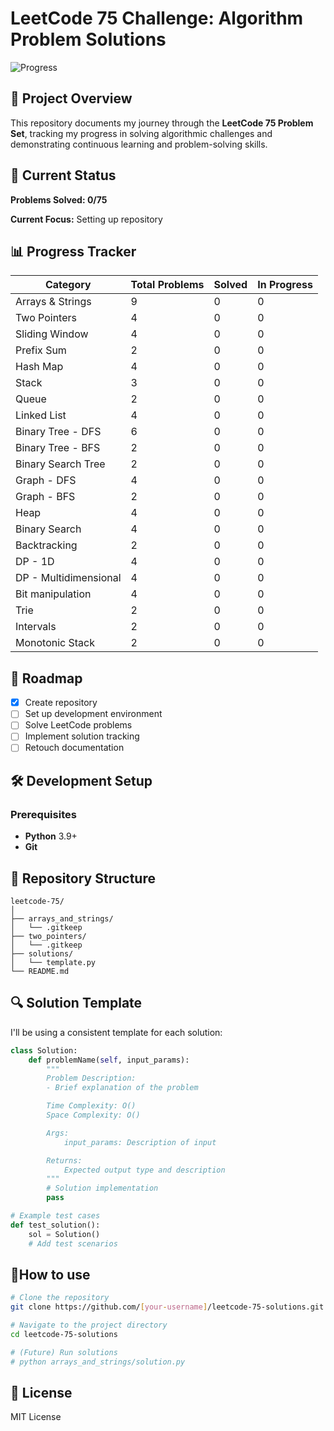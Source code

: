 # LeetCode 75 Challenge: Algorithm Problem Solutions

![Progress](https://progress-bar.xyz/0/)

## 🚀 Project Overview
This repository documents my journey through the **LeetCode 75 Problem Set**, tracking my progress in solving algorithmic challenges and demonstrating continuous learning and problem-solving skills.

## 🎯 Current Status
**Problems Solved: 0/75**

**Current Focus:** Setting up repository


## 📊 Progress Tracker
| Category | Total Problems | Solved | In Progress |
|----------|----------------|--------|-------------|
| Arrays & Strings | 9 | 0 | 0 |
| Two Pointers | 4 | 0 | 0 |
| Sliding Window | 4 | 0 | 0 |
| Prefix Sum | 2 | 0 | 0 |
| Hash Map | 4 | 0 | 0 |
| Stack | 3 | 0 | 0 |
| Queue | 2 | 0 | 0 |
| Linked List | 4 | 0 | 0 |
| Binary Tree - DFS | 6 | 0 | 0 |
| Binary Tree - BFS | 2 | 0 | 0 |
| Binary Search Tree | 2 | 0 | 0 |
| Graph - DFS | 4 | 0 | 0 |
| Graph - BFS | 2 | 0 | 0 |
| Heap | 4 | 0 | 0 |
| Binary Search | 4 | 0 | 0 |
| Backtracking | 2 | 0 | 0 |
| DP - 1D | 4 | 0 | 0 |
| DP - Multidimensional | 4 | 0 | 0 |
| Bit manipulation | 4 | 0 | 0 |
| Trie | 2 | 0 | 0 |
| Intervals | 2 | 0 | 0 |
| Monotonic Stack | 2 | 0 | 0 |

## 🧭 Roadmap
- [x] Create repository
- [ ] Set up development environment
- [ ] Solve LeetCode problems
- [ ] Implement solution tracking
- [ ] Retouch documentation

## 🛠 Development Setup
### Prerequisites
- **Python** 3.9+
- **Git**

## 📝 Repository Structure

```
leetcode-75/
│
├── arrays_and_strings/
│   └── .gitkeep
├── two_pointers/
│   └── .gitkeep
├── solutions/
│   └── template.py
└── README.md
```

## 🔍 Solution Template
I'll be using a consistent template for each solution:

```python
class Solution:
    def problemName(self, input_params):
        """
        Problem Description:
        - Brief explanation of the problem

        Time Complexity: O()
        Space Complexity: O()

        Args:
            input_params: Description of input

        Returns:
            Expected output type and description
        """
        # Solution implementation
        pass

# Example test cases
def test_solution():
    sol = Solution()
    # Add test scenarios
```

## 🚦How to use

```bash
# Clone the repository
git clone https://github.com/[your-username]/leetcode-75-solutions.git

# Navigate to the project directory
cd leetcode-75-solutions

# (Future) Run solutions
# python arrays_and_strings/solution.py
```

## 📜 License

MIT License
